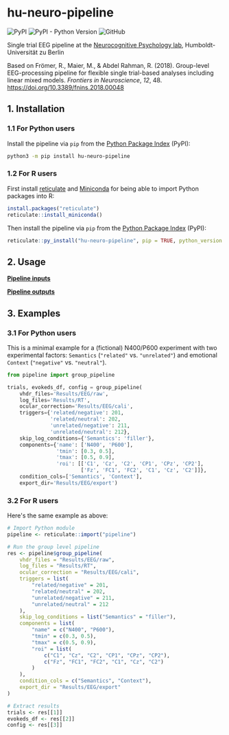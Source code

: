 # hu-neuro-pipeline

![PyPI](https://img.shields.io/pypi/v/hu-neuro-pipeline)
![PyPI - Python Version](https://img.shields.io/pypi/pyversions/hu-neuro-pipeline)
![GitHub](https://img.shields.io/github/license/alexenge/hu-neuro-pipeline)

Single trial EEG pipeline at the [Neurocognitive Psychology lab](https://www.psychology.hu-berlin.de/en/profship/nk), Humboldt-Universität zu Berlin

Based on Frömer, R., Maier, M., & Abdel Rahman, R. (2018).
Group-level EEG-processing pipeline for flexible single trial-based analyses including linear mixed models.
*Frontiers in Neuroscience*, *12*, 48. <https://doi.org/10.3389/fnins.2018.00048>

## 1. Installation

### 1.1 For Python users

Install the pipeline via `pip` from the [Python Package Index](https://pypi.org/project/hu-neuro-pipeline/) (PyPI):

```bash
python3 -m pip install hu-neuro-pipeline
```

### 1.2 For R users

First install [reticulate](https://rstudio.github.io/reticulate/) and [Miniconda](https://docs.conda.io/en/latest/miniconda.html) for being able to import Python packages into R:

```r
install.packages("reticulate")
reticulate::install_miniconda()
```

Then install the pipeline via `pip` from the [Python Package Index](https://pypi.org/project/hu-neuro-pipeline/) (PyPI):

```r
reticulate::py_install("hu-neuro-pipeline", pip = TRUE, python_version = "3.8")
```

## 2. Usage

[**Pipeline inputs**](docs/inputs.md)

[**Pipeline outputs**](docs/outputs.md)

## 3. Examples

### 3.1 For Python users

This is a minimal example for a (fictional) N400/P600 experiment with two experimental factors: `Semantics` (`"related"` vs. `"unrelated"`) and emotional `Context` (`"negative"` vs. `"neutral"`).

```python
from pipeline import group_pipeline

trials, evokeds_df, config = group_pipeline(
    vhdr_files='Results/EEG/raw',
    log_files='Results/RT',
    ocular_correction='Results/EEG/cali',
    triggers={'related/negative': 201,
              'related/neutral': 202,
              'unrelated/negative': 211,
              'unrelated/neutral': 212},
    skip_log_conditions={'Semantics': 'filler'},
    components={'name': ['N400', 'P600'],
                'tmin': [0.3, 0.5],
                'tmax': [0.5, 0.9],
                'roi': [['C1', 'Cz', 'C2', 'CP1', 'CPz', 'CP2'],
                        ['Fz', 'FC1', 'FC2', 'C1', 'Cz', 'C2']]},
    condition_cols=['Semantics', 'Context'],
    export_dir='Results/EEG/export')
```

### 3.2 For R users

Here's the same example as above:

```R
# Import Python module
pipeline <- reticulate::import("pipeline")

# Run the group level pipeline
res <- pipeline$group_pipeline(
    vhdr_files = "Results/EEG/raw",
    log_files = "Results/RT",
    ocular_correction = "Results/EEG/cali",
    triggers = list(
        "related/negative" = 201,
        "related/neutral" = 202,
        "unrelated/negative" = 211,
        "unrelated/neutral" = 212
    ),
    skip_log_conditions = list("Semantics" = "filler"),
    components = list(
        "name" = c("N400", "P600"),
        "tmin" = c(0.3, 0.5),
        "tmax" = c(0.5, 0.9),
        "roi" = list(
            c("C1", "Cz", "C2", "CP1", "CPz", "CP2"),
            c("Fz", "FC1", "FC2", "C1", "Cz", "C2")
        )
    ),
    condition_cols = c("Semantics", "Context"),
    export_dir = "Results/EEG/export"
)

# Extract results
trials <- res[[1]]
evokeds_df <- res[[2]]
config <- res[[3]]
```
